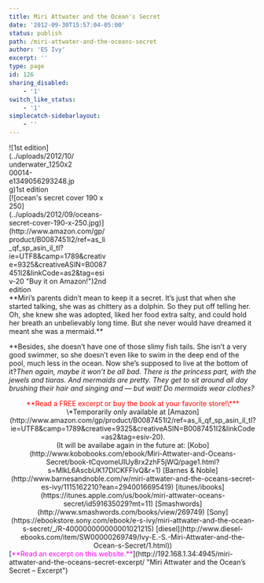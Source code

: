 ```yaml
---
title: Miri Attwater and the Ocean's Secret
date: '2012-09-30T15:57:04-05:00'
status: publish
path: /miri-attwater-and-the-oceans-secret
author: 'ES Ivy'
excerpt: ''
type: page
id: 126
sharing_disabled:
    - '1'
switch_like_status:
    - '1'
simplecatch-sidebarlayout:
    - ''
---
```

<div class="wp-caption alignleft" id="attachment_163" style="width: 135px">![1st edition](../uploads/2012/10/underwater_1250x200014-e1349056293248.jpg)1st edition

</div><div class="wp-caption alignleft" id="attachment_1536" style="width: 200px">[![ocean's secret cover 190 x 250](../uploads/2012/09/oceans-secret-cover-190-x-250.jpg)](http://www.amazon.com/gp/product/B0087451I2/ref=as_li_qf_sp_asin_il_tl?ie=UTF8&camp=1789&creative=9325&creativeASIN=B0087451I2&linkCode=as2&tag=esiv-20 "Buy it on Amazon!")2nd edition

</div>**Miri’s parents didn’t mean to keep it a secret. It’s just that when she started talking, she was as chittery as a dolphin. So they put off telling her. Oh, she knew she was adopted, liked her food extra salty, and could hold her breath an unbelievably long time. But she never would have dreamed it meant she was a mermaid.**

 **Besides, she doesn’t have one of those slimy fish tails. She isn’t a very good swimmer, so she doesn’t even like to swim in the deep end of the pool, much less in the ocean. Now she’s supposed to live at the bottom of it?*Then again, maybe it won’t be all bad. There is the princess part, with the jewels and tiaras. And mermaids are pretty. They get to sit around all day brushing their hair and singing and — but wait! Do mermaids wear clothes?*

<div style="text-align: center;"><div style="text-align: center;"><span style="color: red; font-family: inherit;">**Read a FREE excerpt or buy the book at your favorite store!\***</span></div><div style="text-align: center;"><span style="font-family: inherit;">\*Temporarily only available at [Amazon](http://www.amazon.com/gp/product/B0087451I2/ref=as_li_qf_sp_asin_il_tl?ie=UTF8&camp=1789&creative=9325&creativeASIN=B0087451I2&linkCode=as2&tag=esiv-20).</span></div><div style="text-align: center;"><span style="font-family: inherit;"> </span></div><div style="text-align: center;"><span style="font-family: inherit;">(It will be availabe again in the future at: [Kobo](http://www.kobobooks.com/ebook/Miri-Attwater-and-Oceans-Secret/book-tCqvomeUIUy8rx2zhF5jWQ/page1.html?s=MlkL6AscbUK17DlCKFFIvQ&r=1) [Barnes &amp; Noble](http://www.barnesandnoble.com/w/miri-attwater-and-the-oceans-secret-es-ivy/1115162210?ean=2940016695419) [itunes/ibooks](https://itunes.apple.com/us/book/miri-attwater-oceans-secret/id591635029?mt=11) [Smas<span id="goog_1339258511"></span><span id="goog_1339258512"></span>hwo<span id="goog_1339258508"></span><span id="goog_1339258509"></span>rds](http://www.smashwords.com/books/view/269749) [Sony](https://ebookstore.sony.com/ebook/e-s-ivy/miri-attwater-and-the-ocean-s-secret/_/R-400000000000001021215) [diesel](http://www.diesel-ebooks.com/item/SW00000269749/Ivy-E.-S.-Miri-Attwater-and-the-Ocean-s-Secret/1.html))</span></div><div style="text-align: center;"></div><div style="text-align: center;"></div></div>[<span style="color: #ff00ff;">**Read an excerpt on this website.**</span>](http://192.168.1.34:4945/miri-attwater-and-the-oceans-secret-excerpt/ "Miri Attwater and the Ocean’s Secret – Excerpt")